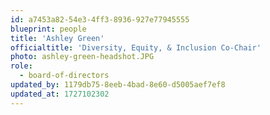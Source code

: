 ```yaml
---
id: a7453a82-54e3-4ff3-8936-927e77945555
blueprint: people
title: 'Ashley Green'
officialtitle: 'Diversity, Equity, & Inclusion Co-Chair'
photo: ashley-green-headshot.JPG
role:
  - board-of-directors
updated_by: 1179db75-8eeb-4bad-8e60-d5005aef7ef8
updated_at: 1727102302
---
```

